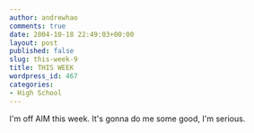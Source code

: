 ```yaml
---
author: andrewhao
comments: true
date: 2004-10-18 22:49:03+00:00
layout: post
published: false
slug: this-week-9
title: THIS WEEK
wordpress_id: 467
categories:
- High School
---
```


I'm off AIM this week. It's gonna do me some good, I'm serious.
